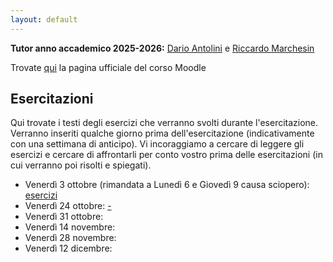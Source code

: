 ```yaml
---
layout: default
---
```


**Tutor anno accademico 2025-2026:** [Dario Antolini](mailto:dario.antolini-1@unitn.it) e [Riccardo Marchesin](mailto:riccardo.marchesin@unitn.it)

Trovate [qui](https://didatticaonline.unitn.it/dol/course/view.php?id=42095) la pagina ufficiale del corso Moodle

## Esercitazioni
Qui trovate i testi degli esercizi che verranno svolti durante l'esercitazione. 
Verranno inseriti qualche giorno prima dell'esercitazione (indicativamente con una settimana di anticipo).
Vi incoraggiamo a cercare di leggere gli esercizi e cercare di affrontarli per conto vostro prima delle esercitazioni (in cui verranno poi risolti e spiegati).
* Venerdì 3 ottobre (rimandata a Lunedì 6 e Giovedì 9 causa sciopero): [esercizi]()
* Venerdì 24 ottobre: [-]()
* Venerdì 31 ottobre:
* Venerdì 14 novembre:
* Venerdì 28 novembre:
* Venerdì 12 dicembre:
 

